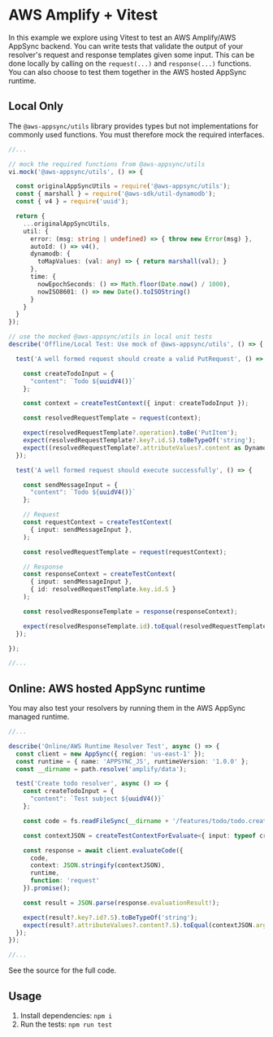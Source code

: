 # AWS Amplify + Vitest

In this example we explore using Vitest to test an AWS Amplify/AWS AppSync backend. You can write tests that validate the output of your resolver's request and response templates given some input. This can be done locally by calling on the `request(...)` and `response(...)` functions. You can also choose to test them together in the AWS hosted AppSync runtime.

## Local Only
The `@aws-appsync/utils` library provides types but not implementations for commonly used functions. You must therefore mock the required interfaces. 

```ts 
//...

// mock the required functions from @aws-appsync/utils
vi.mock('@aws-appsync/utils', () => {

  const originalAppSyncUtils = require('@aws-appsync/utils');
  const { marshall } = require('@aws-sdk/util-dynamodb');
  const { v4 } = require('uuid');

  return {
    ...originalAppSyncUtils,
    util: {
      error: (msg: string | undefined) => { throw new Error(msg) },
      autoId: () => v4(),
      dynamodb: {
        toMapValues: (val: any) => { return marshall(val); }
      },
      time: {
        nowEpochSeconds: () => Math.floor(Date.now() / 1000),
        nowISO8601: () => new Date().toISOString()
      }
    }
  }
});

// use the mocked @aws-appsync/utils in local unit tests
describe('Offline/Local Test: Use mock of @aws-appsync/utils', () => {

  test('A well formed request should create a valid PutRequest', () => {

    const createTodoInput = {
      "content": `Todo ${uuidV4()}`
    };

    const context = createTestContext({ input: createTodoInput });

    const resolvedRequestTemplate = request(context);

    expect(resolvedRequestTemplate?.operation).toBe('PutItem');
    expect(resolvedRequestTemplate?.key?.id.S).toBeTypeOf('string');
    expect((resolvedRequestTemplate?.attributeValues?.content as DynamoDBStringResult).S).toBe(createTodoInput.content);
  });

  test('A well formed request should execute successfully', () => {

    const sendMessageInput = {
      "content": `Todo ${uuidV4()}`
    };

    // Request
    const requestContext = createTestContext(
      { input: sendMessageInput },
    );

    const resolvedRequestTemplate = request(requestContext);

    // Response
    const responseContext = createTestContext(
      { input: sendMessageInput },
      { id: resolvedRequestTemplate.key.id.S }
    );

    const resolvedResponseTemplate = response(responseContext);

    expect(resolvedResponseTemplate.id).toEqual(resolvedRequestTemplate.key.id.S);
  });

});

//...

```
## Online: AWS hosted AppSync runtime
You may also test your resolvers by running them in the AWS AppSync managed runtime. 

```ts
//...

describe('Online/AWS Runtime Resolver Test', async () => {
  const client = new AppSync({ region: 'us-east-1' });
  const runtime = { name: 'APPSYNC_JS', runtimeVersion: '1.0.0' };
  const __dirname = path.resolve('amplify/data');

  test('Create todo resolver', async () => {
    const createTodoInput = {
      "content": `Test subject ${uuidV4()}`
    };

    const code = fs.readFileSync(__dirname + '/features/todo/todo.create.resolver.js', 'utf8')

    const contextJSON = createTestContextForEvaluate<{ input: typeof createTodoInput }>({ input: createTodoInput });

    const response = await client.evaluateCode({
      code,
      context: JSON.stringify(contextJSON),
      runtime,
      function: 'request'
    }).promise();

    const result = JSON.parse(response.evaluationResult!);

    expect(result?.key?.id?.S).toBeTypeOf('string');
    expect(result?.attributeValues?.content?.S).toEqual(contextJSON.arguments.input.content);
  });
});

//...

```

See the source for the full code.

## Usage

  1. Install dependencies: `npm i`
  2. Run the tests: `npm run test` 
